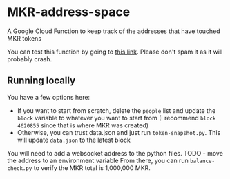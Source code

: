 # MKR-address-space
A Google Cloud Function to keep track of the addresses that have touched MKR tokens

You can test this function by going to [this link](https://us-central1-causal-ratio-238015.cloudfunctions.net/MKR-holders). Please don't spam it as it will probably crash.

## Running locally
You have a few options here:
- If you want to start from scratch, delete the `people` list and update the `block` variable to whatever you want to start from (I recommend `block 4620855` since that is where MKR was created)
- Otherwise, you can trust data.json and just run `token-snapshot.py`. This will update `data.json` to the latest block

You will need to add a websocket address to the python files. 
TODO - move the address to an environment variable
From there, you can run `balance-check.py` to verify the MKR total is 1,000,000 MKR. 
